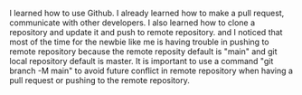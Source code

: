 I learned how to use Github.
I already learned how to make a pull request, communicate with other developers.
I also learned how to clone a repository and update it and push to remote repository.
and I noticed that most of the time for the newbie like me is having trouble in pushing
to remote repository because the remote reposity default is "main" and git local repository
default is master. It is important to use a command "git branch -M main" to avoid future
conflict in remote repository when having a pull request or pushing to the remote repository.